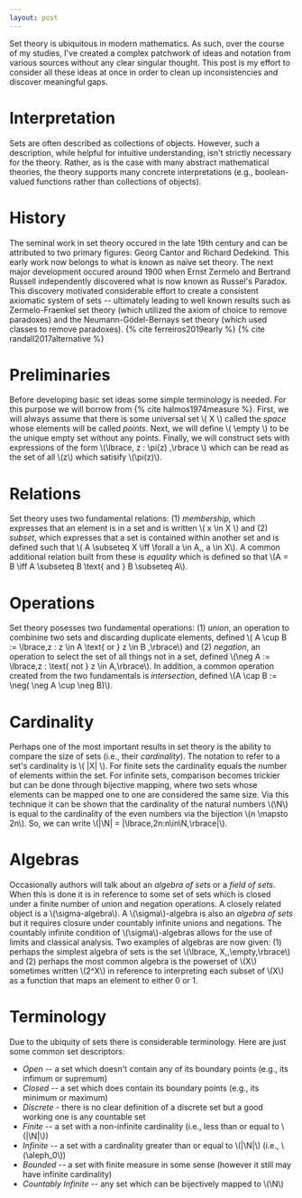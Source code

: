 ```yaml
---
layout: post
---
```

Set theory is ubiquitous in modern mathematics. As such, over the course of my studies, I've created a complex patchwork of ideas and notation from various sources without any clear singular thought. This post is my effort to consider all these ideas at once in order to clean up inconsistencies and discover meaningful gaps.

# Interpretation

Sets are often described as collections of objects. However, such a description, while helpful for intuitive understanding, isn't strictly necessary for the theory. Rather, as is the case with many abstract mathematical theories, the theory supports many concrete interpretations (e.g., boolean-valued functions rather than collections of objects).

# History 

The seminal work in set theory occured in the late 19th century and can be attributed to two primary figures: Georg Cantor and Richard Dedekind. This early work now belongs to what is known as naïve set theory. The next major development occured around 1900 when Ernst Zermelo and Bertrand Russell independently discovered what is now known as Russel's Paradox. This discovery motivated considerable effort to create a consistent axiomatic system of sets -- ultimately leading to well known results such as Zermelo-Fraenkel set theory (which utilized the axiom of choice to remove paradoxes) and the Neumann-Gödel-Bernays set theory (which used classes to remove paradoxes). {% cite ferreiros2019early %} {% cite randall2017alternative %}

# Preliminaries

Before developing basic set ideas some simple terminology is needed. For this purpose we will borrow from {% cite halmos1974measure %}. First, we will always assume that there is some universal set \\( X \\) called the *space* whose elements will be called *points*. Next, we will define \\( \empty \\) to be the unique empty set without any points. Finally, we will construct sets with expressions of the form \\(\lbrace\, z : \pi(z) \,\rbrace \\) which can be read as the set of all \\(z\\) which satisify \\(\pi(z)\\).

# Relations

Set theory uses two fundamental relations: (1) *membership*, which expresses that an element is in a set and is written \\( x \in X \\) and (2) *subset*, which expresses that a set is contained within another set and is defined such that \\( A \subseteq X \iff \forall a \in A,\, a \in X\\). A common additional relation built from these is *equality* which is defined so that \\(A = B \iff A \subseteq B \text{ and } B \subseteq A\\).

# Operations

Set theory posesses two fundamental operations: (1) *union*, an operation to combinine two sets and discarding duplicate elements, defined \\( A \cup B := \lbrace\,z : z \in A \text{ or } z \in B \,\rbrace\\) and (2) *negation*, an operation to select the set of all things not in a set, defined \\(\neg A := \lbrace\,z : \text{ not } z \in A,\rbrace\\). In addition, a common operation created from the two fundamentals is *intersection*, defined \\(A \cap B := \neg( \neg A \cup \neg B)\\).

# Cardinality

Perhaps one of the most important results in set theory is the ability to compare the size of sets (i.e., their *cardinality*). The notation to refer to a set's cardinality is \\( \|X\| \\). For finite sets the cardinality equals the number of elements within the set. For infinite sets, comparison becomes trickier but can be done through bijective mapping, where two sets whose elements can be mapped one to one are considered the same size. Via this technique it can be shown that the cardinality of the natural numbers \\(\N\\) is equal to the cardinality of the even numbers via the bijection \\(n \mapsto 2n\\). So, we can write \\(\|\N\| = \|\lbrace\,2n:n\in\N\,\rbrace\|\\). 

# Algebras

Occasionally authors will talk about an *algebra of sets* or a *field of sets*. When this is done it is in reference to some set of sets which is closed under a finite number of union and negation operations. A closely related object is a \\(\sigma-algebra\\). A \\(\sigma\\)-algebra is also an *algebra of sets* but it requires closure under countably infinite unions and negations. The countably infinite condition of \\(\sigma\\)-algebras allows for the use of limits and classical analysis. Two examples of algebras are now given: (1) perhaps the simplest algebra of sets is the set \\(\lbrace\, X,\,\empty\,\rbrace\\) and (2) perhaps the most common algebra is the powerset of \\(X\\) sometimes written \\(2^X\\) in reference to interpreting each subset of \\(X\\) as a function that maps an element to either 0 or 1.

# Terminology

Due to the ubiquity of sets there is considerable terminology. Here are just some common set descriptors:
 * *Open* -- a set which doesn't contain any of its boundary points (e.g., its infimum or supremum)
 * *Closed* -- a set which does contain its boundary points (e.g., its minimum or maximum)
 * *Discrete* - there is no clear definition of a discrete set but a good working one is any countable set
 * *Finite* -- a set with a non-infinite cardinality (i.e., less than or equal to \\(\|\N\|\\))
 * *Infinite* -- a set with a cardinality greater than or equal to \\(\|\N\|\\) (i.e., \\(\aleph_0\\))
 * *Bounded* -- a set with finite measure in some sense (however it still may have infinite cardinality)
 * *Countably Infinite* -- any set which can be bijectively mapped to \\(\N\\)
